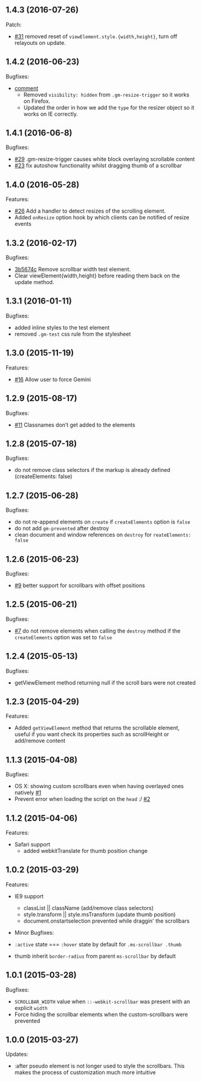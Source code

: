 ## 1.4.3 (2016-07-26)

Patch:

- [#31](../../pull/31) removed reset of `viewElement.style.{width,height}`, turn off relayouts on update.

## 1.4.2 (2016-06-23)

Bugfixes:

- [comment](../../commit/58c7abced43ae9d0d33654cbe02ef597979f9c67#commitcomment-17987597)
  - Removed `visibility: hidden` from `.gm-resize-trigger` so it works on Firefox.
  - Updated the order in how we add the `type` for the resizer object so it works on IE correctly.

## 1.4.1 (2016-06-8)

Bugfixes:

- [#29](../../issues/29) .gm-resize-trigger causes white block overlaying scrollable content
- [#23](../../pull/23) fix autoshow functionality whilst dragging thumb of a scrollbar

## 1.4.0 (2016-05-28)

Features:

- [#26](../../pull/26) Add a handler to detect resizes of the scrolling element.
- Added `onResize` option hook by which clients can be notified of resize events

## 1.3.2 (2016-02-17)

Bugfixes:

- [3b5674c](../../commit/3b5674ca244ee5d25489ed08dcab4984204796bd) Remove scrollbar width test element.
- Clear viewElement{width,height} before reading them back on the update method.

## 1.3.1 (2016-01-11)

Bugfixes:

- added inline styles to the test element
- removed `.gm-test` css rule from the stylesheet

## 1.3.0 (2015-11-19)

Features:

- [#16](../../issues/16) Allow user to force Gemini

## 1.2.9 (2015-08-17)

Bugfixes:

- [#11](../../issues/11) Classnames don’t get added to the elements

## 1.2.8 (2015-07-18)

Bugfixes:

- do not remove class selectors if the markup is already defined (createElements: false)

## 1.2.7 (2015-06-28)

Bugfixes:

- do not re-append elements on `create` if `createElements` option is `false`
- do not add `gm-prevented` after destroy
- clean document and window references on `destroy` for `reateElements: false`

## 1.2.6 (2015-06-23)

Bugfixes:

- [#9](../../issues/9) better support for scrollbars with offset positions

## 1.2.5 (2015-06-21)

Bugfixes:

- [#7](../../issues/7) do not remove elements when calling the `destroy` method if the `createElements` option was set to `false`

## 1.2.4 (2015-05-13)

Bugfixes:

- getViewElement method returning null if the scroll bars were not created

## 1.2.3 (2015-04-29)

Features:

- Added `getViewElement` method that returns the scrollable element, useful if you want check its properties such as scrollHeight or add/remove content

## 1.1.3 (2015-04-08)

Bugfixes:

- OS X: showing custom scrollbars even when having overlayed ones natively [#1](https://github.com/noeldelgado/gemini-scrollbar/issues/1)
- Prevent error when loading the script on the `head` :/ [#2](https://github.com/noeldelgado/gemini-scrollbar/issues/2)

## 1.1.2 (2015-04-06)

Features:

- Safari support
  - added webkitTranslate for thumb position change

## 1.0.2 (2015-03-29)

Features:

- IE9 support
  - classList || className (add/remove class selectors)
  - style.transform || style.msTransform (update thumb position)
  - document.onstartselection prevented while draggin' the scrollbars

- Minor Bugfixes:

- `:active` state === `:hover` state by default for `.ms-scrollbar .thumb`
- thumb inherit `border-radius` from parent `ms-scrollbar` by default


## 1.0.1 (2015-03-28)

Bugfixes:

- `SCROLLBAR_WIDTH` value when `::-webkit-scrollbar` was present with an explicit `width`
- Force hiding the scrollbar elements when the custom-scrollbars were prevented


## 1.0.0 (2015-03-27)

Updates:

- :after pseudo element is not longer used to style the scrollbars. This
  makes the process of customization much more intuitive
